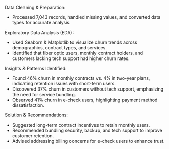  

Data Cleaning & Preparation:
   - Processed 7,043 records, handled missing values, and converted data types for accurate analysis.  

Exploratory Data Analysis (EDA):  
   - Used Seaborn & Matplotlib to visualize churn trends across demographics, contract types, and services.  
   - Identified that fiber optic users, monthly contract holders, and customers lacking tech support had higher churn rates.  

Insights & Patterns Identified:
   - Found 46% churn in monthly contracts vs. 4% in two-year plans, indicating retention issues with short-term users.  
   - Discovered 37% churn in customers without tech support, emphasizing the need for service bundling.  
   - Observed 41% churn in e-check users, highlighting payment method dissatisfaction.  

Solution & Recommendations:
   - Suggested long-term contract incentives to retain monthly users.  
   - Recommended bundling security, backup, and tech support to improve customer retention.  
   - Advised addressing billing concerns for e-check users to enhance trust.  
